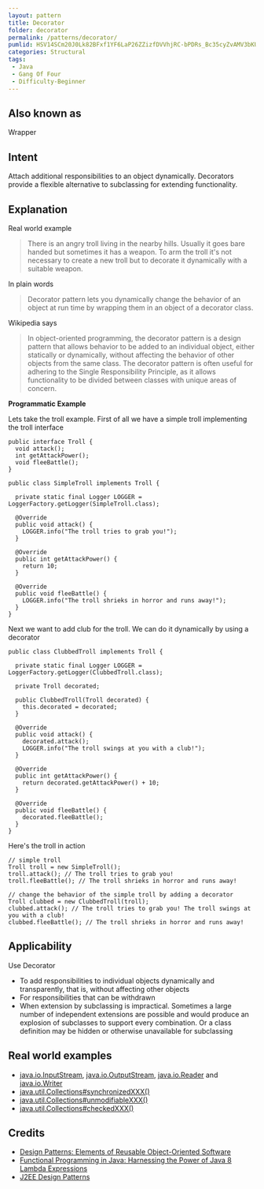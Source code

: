 ```yaml
---
layout: pattern
title: Decorator
folder: decorator
permalink: /patterns/decorator/
pumlid: HSV14SCm20J0Lk82BFxf1YF6LaP26ZZizfDVVhjRC-bPDRs_Bc35cyZvAMV3bKU6kao36ehCGQtdms2d3z-yLursshuOKBUWmV43LPNfZEcaaFzA-YWhH_y2
categories: Structural
tags:
 - Java
 - Gang Of Four
 - Difficulty-Beginner
---
```


## Also known as
Wrapper

## Intent
Attach additional responsibilities to an object dynamically.
Decorators provide a flexible alternative to subclassing for extending
functionality.

## Explanation

Real world example

> There is an angry troll living in the nearby hills. Usually it goes bare handed but sometimes it has a weapon. To arm the troll it's not necessary to create a new troll but to decorate it dynamically with a suitable weapon.

In plain words

> Decorator pattern lets you dynamically change the behavior of an object at run time by wrapping them in an object of a decorator class.

Wikipedia says

> In object-oriented programming, the decorator pattern is a design pattern that allows behavior to be added to an individual object, either statically or dynamically, without affecting the behavior of other objects from the same class. The decorator pattern is often useful for adhering to the Single Responsibility Principle, as it allows functionality to be divided between classes with unique areas of concern.

**Programmatic Example**

Lets take the troll example. First of all we have a simple troll implementing the troll interface

```
public interface Troll {
  void attack();
  int getAttackPower();
  void fleeBattle();
}

public class SimpleTroll implements Troll {

  private static final Logger LOGGER = LoggerFactory.getLogger(SimpleTroll.class);

  @Override
  public void attack() {
    LOGGER.info("The troll tries to grab you!");
  }

  @Override
  public int getAttackPower() {
    return 10;
  }

  @Override
  public void fleeBattle() {
    LOGGER.info("The troll shrieks in horror and runs away!");
  }
}
```

Next we want to add club for the troll. We can do it dynamically by using a decorator

```
public class ClubbedTroll implements Troll {

  private static final Logger LOGGER = LoggerFactory.getLogger(ClubbedTroll.class);

  private Troll decorated;

  public ClubbedTroll(Troll decorated) {
    this.decorated = decorated;
  }

  @Override
  public void attack() {
    decorated.attack();
    LOGGER.info("The troll swings at you with a club!");
  }

  @Override
  public int getAttackPower() {
    return decorated.getAttackPower() + 10;
  }

  @Override
  public void fleeBattle() {
    decorated.fleeBattle();
  }
}
```

Here's the troll in action

```
// simple troll
Troll troll = new SimpleTroll();
troll.attack(); // The troll tries to grab you!
troll.fleeBattle(); // The troll shrieks in horror and runs away!

// change the behavior of the simple troll by adding a decorator
Troll clubbed = new ClubbedTroll(troll);
clubbed.attack(); // The troll tries to grab you! The troll swings at you with a club!
clubbed.fleeBattle(); // The troll shrieks in horror and runs away!
```

## Applicability
Use Decorator

* To add responsibilities to individual objects dynamically and transparently, that is, without affecting other objects
* For responsibilities that can be withdrawn
* When extension by subclassing is impractical. Sometimes a large number of independent extensions are possible and would produce an explosion of subclasses to support every combination. Or a class definition may be hidden or otherwise unavailable for subclassing

## Real world examples
 * [java.io.InputStream](http://docs.oracle.com/javase/8/docs/api/java/io/InputStream.html), [java.io.OutputStream](http://docs.oracle.com/javase/8/docs/api/java/io/OutputStream.html),
 [java.io.Reader](http://docs.oracle.com/javase/8/docs/api/java/io/Reader.html) and [java.io.Writer](http://docs.oracle.com/javase/8/docs/api/java/io/Writer.html)
 * [java.util.Collections#synchronizedXXX()](http://docs.oracle.com/javase/8/docs/api/java/util/Collections.html#synchronizedCollection-java.util.Collection-)
 * [java.util.Collections#unmodifiableXXX()](http://docs.oracle.com/javase/8/docs/api/java/util/Collections.html#unmodifiableCollection-java.util.Collection-)
 * [java.util.Collections#checkedXXX()](http://docs.oracle.com/javase/8/docs/api/java/util/Collections.html#checkedCollection-java.util.Collection-java.lang.Class-)


## Credits

* [Design Patterns: Elements of Reusable Object-Oriented Software](http://www.amazon.com/Design-Patterns-Elements-Reusable-Object-Oriented/dp/0201633612)
* [Functional Programming in Java: Harnessing the Power of Java 8 Lambda Expressions](http://www.amazon.com/Functional-Programming-Java-Harnessing-Expressions/dp/1937785467/ref=sr_1_1)
* [J2EE Design Patterns](http://www.amazon.com/J2EE-Design-Patterns-William-Crawford/dp/0596004273/ref=sr_1_2)
